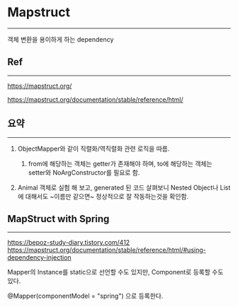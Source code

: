 # Mapstruct

---

객체 변환을 용이하게 하는 dependency

## Ref

---

https://mapstruct.org/

https://mapstruct.org/documentation/stable/reference/html/



## 요약

---

1. ObjectMapper와 같이 직렬화/역직렬화 관련 로직을 따름.
   1. from에 해당하는 객체는 getter가 존재해야 하며, to에 해당하는 객체는 setter와 NoArgConstructor를 필요로 함.

2. Animal 객체로 실험 해 보고, generated 된 코드 살펴보니 Nested Object나 List에 대해서도 ~이름만 같으면~ 정상적으로 잘 작동하는것을 확인함.

## MapStruct with Spring

---

https://bepoz-study-diary.tistory.com/412
https://mapstruct.org/documentation/stable/reference/html/#using-dependency-injection

Mapper의 Instance를 static으로 선언할 수도 있지만, Component로 등록할 수도 있다.

@Mapper(componentModel = "spring") 으로 등록한다.